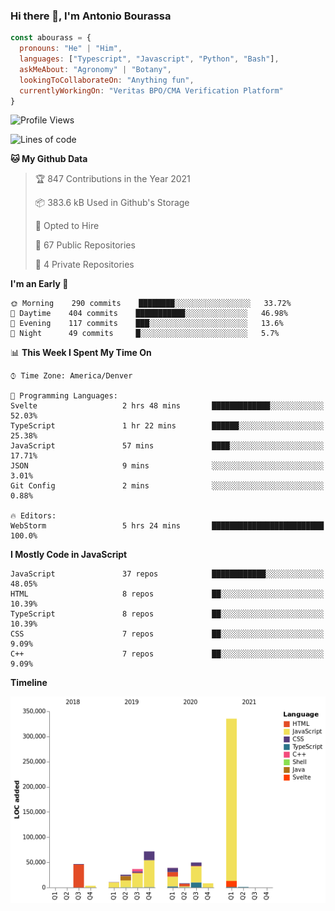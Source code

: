 ### Hi there 👋, I'm Antonio Bourassa

```javascript
const abourass = {
  pronouns: "He" | "Him",
  languages: ["Typescript", "Javascript", "Python", "Bash"],
  askMeAbout: "Agronomy" | "Botany",
  lookingToCollaborateOn: "Anything fun",
  currentlyWorkingOn: "Veritas BPO/CMA Verification Platform"
}
```

<!--START_SECTION:waka-->
![Profile Views](http://img.shields.io/badge/Profile%20Views-1-blue)

![Lines of code](https://img.shields.io/badge/From%20Hello%20World%20I%27ve%20Written-636232%20lines%20of%20code-blue)

**🐱 My Github Data** 

> 🏆 847 Contributions in the Year 2021
 > 
> 📦 383.6 kB Used in Github's Storage 
 > 
> 💼 Opted to Hire
 > 
> 📜 67 Public Repositories 
 > 
> 🔑 4 Private Repositories  
 > 
**I'm an Early 🐤** 

```text
🌞 Morning    290 commits    ████████░░░░░░░░░░░░░░░░░   33.72% 
🌆 Daytime    404 commits    ███████████░░░░░░░░░░░░░░   46.98% 
🌃 Evening    117 commits    ███░░░░░░░░░░░░░░░░░░░░░░   13.6% 
🌙 Night      49 commits     █░░░░░░░░░░░░░░░░░░░░░░░░   5.7%

```


📊 **This Week I Spent My Time On** 

```text
⌚︎ Time Zone: America/Denver

💬 Programming Languages: 
Svelte                   2 hrs 48 mins       █████████████░░░░░░░░░░░░   52.03% 
TypeScript               1 hr 22 mins        ██████░░░░░░░░░░░░░░░░░░░   25.38% 
JavaScript               57 mins             ████░░░░░░░░░░░░░░░░░░░░░   17.71% 
JSON                     9 mins              ░░░░░░░░░░░░░░░░░░░░░░░░░   3.01% 
Git Config               2 mins              ░░░░░░░░░░░░░░░░░░░░░░░░░   0.88%

🔥 Editors: 
WebStorm                 5 hrs 24 mins       █████████████████████████   100.0%

```

**I Mostly Code in JavaScript** 

```text
JavaScript               37 repos            ████████████░░░░░░░░░░░░░   48.05% 
HTML                     8 repos             ██░░░░░░░░░░░░░░░░░░░░░░░   10.39% 
TypeScript               8 repos             ██░░░░░░░░░░░░░░░░░░░░░░░   10.39% 
CSS                      7 repos             ██░░░░░░░░░░░░░░░░░░░░░░░   9.09% 
C++                      7 repos             ██░░░░░░░░░░░░░░░░░░░░░░░   9.09%

```


**Timeline**

![Chart not found](https://raw.githubusercontent.com/Abourass/Abourass/master/charts/bar_graph.png) 


<!--END_SECTION:waka-->

<!--
**Abourass/Abourass** is a ✨ _special_ ✨ repository because its `README.md` (this file) appears on your GitHub profile.

Here are some ideas to get you started:

- 🔭 I’m currently working on ...
- 🌱 I’m currently learning ...
- 👯 I’m looking to collaborate on ...
- 🤔 I’m looking for help with ...
- 💬 Ask me about ...
- 📫 How to reach me: ...
- 😄 Pronouns: ...
- ⚡ Fun fact: ...
-->
